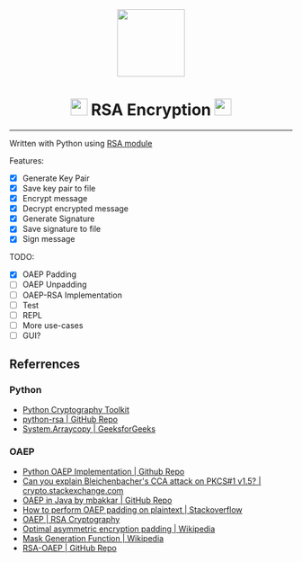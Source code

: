 <div align="center">
  <img width="120px" src="https://media.giphy.com/media/13NQGbIUqmcUXm/giphy.gif" />
  <h1>
    <img src="https://emojis.slackmojis.com/emojis/images/1531849430/4246/blob-sunglasses.gif?1531849430" width="30"/>
    RSA Encryption
    <img src="https://emojis.slackmojis.com/emojis/images/1531849430/4246/blob-sunglasses.gif?1531849430" width="30"/>
  </h1>
</div>

---

Written with Python using [RSA module](https://stuvel.eu/python-rsa-doc/index.html)

Features:

- [x] Generate Key Pair
- [x] Save key pair to file
- [x] Encrypt message
- [x] Decrypt encrypted message
- [x] Generate Signature
- [x] Save signature to file
- [x] Sign message

TODO:

- [x] OAEP Padding
- [ ] OAEP Unpadding
- [ ] OAEP-RSA Implementation
- [ ] Test
- [ ] REPL
- [ ] More use-cases
- [ ] GUI?

## Referrences

### Python
- [Python Cryptography Toolkit](https://www.pycrypto.org/doc/)
- [python-rsa | GitHub Repo](https://github.com/sybrenstuvel/python-rsa)
- [System.Arraycopy | GeeksforGeeks](https://www.geeksforgeeks.org/system-arraycopy-in-java/)

### OAEP
- [Python OAEP Implementation | Github Repo](https://github.com/CarlTern/OAEP-implementation)
- [Can you explain Bleichenbacher's CCA attack on PKCS#1 v1.5? | crypto.stackexchange.com](https://crypto.stackexchange.com/questions/12688/can-you-explain-bleichenbachers-cca-attack-on-pkcs1-v1-5)
- [OAEP in Java by mbakkar | GitHub Repo](https://github.com/mbakkar/OAEP)
- [How to perform OAEP padding on plaintext | Stackoverflow](https://stackoverflow.com/questions/48127441/how-to-perform-oaep-padding-on-plaintext)
- [OAEP | RSA Cryptography](https://www.rfc-editor.org/rfc/rfc3447#section-7.1.1)
- [Optimal asymmetric encryption padding | Wikipedia](https://en.wikipedia.org/wiki/Optimal_asymmetric_encryption_padding)
- [Mask Generation Function | Wikipedia](https://en.wikipedia.org/wiki/Mask_generation_function)
- [RSA-OAEP | GitHub Repo](https://github.com/mineyev2/RSA-OAEP-Python)
